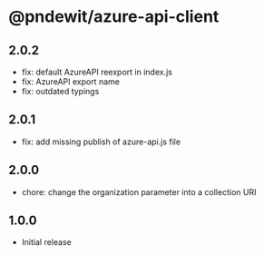 # @pndewit/azure-api-client

## 2.0.2

- fix: default AzureAPI reexport in index.js
- fix: AzureAPI export name
- fix: outdated typings

## 2.0.1

- fix: add missing publish of azure-api.js file

## 2.0.0

- chore: change the organization parameter into a collection URI

## 1.0.0

- Initial release